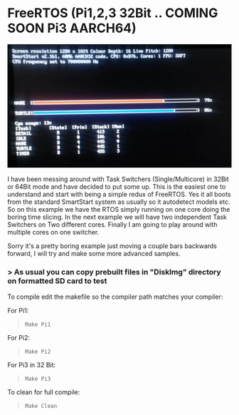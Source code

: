 # FreeRTOS (Pi1,2,3 32Bit .. COMING SOON Pi3 AARCH64)
![](https://github.com/LdB-ECM/Docs_and_Images/blob/master/Images/FreeRTOS.jpg?raw=true)

I have been messing around with Task Switchers (Single/Multicore) in 32Bit or 64Bit mode and have decided to put some up. This is the easiest one to understand and start with being a simple redux of FreeRTOS. Yes it all boots from the standard SmartStart system as usually so it autodetect models etc.  So on this example we have the RTOS simply running on one core doing the boring time slicing. In the next example we will have two independent Task Switchers on Two different cores. Finally I am going to play around with multiple cores on one switcher.
>
Sorry it's a pretty boring example just moving a couple bars backwards forward, I will try and make some more advanced samples.
>
### > As usual you can copy prebuilt files in "DiskImg" directory on formatted SD card to test

To compile edit the makefile so the compiler path matches your compiler:
>
For Pi1: 
>     Make Pi1
For Pi2:
>     Make Pi2
For Pi3 in 32 Bit:
>     Make Pi3
     
To clean for full compile:     
>     Make Clean
     


